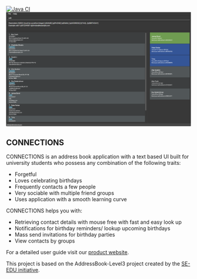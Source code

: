 [![Java CI](https://github.com/AY2122S1-CS2103-F09-4/tp/actions/workflows/gradle.yml/badge.svg)](https://github.com/AY2122S1-CS2103-F09-4/tp/actions/workflows/gradle.yml)
![Ui](docs/images/Ui.png)

## CONNECTIONS

CONNECTIONS is an address book application with a text based UI built for university students who possess
any combination of the following traits:
  * Forgetful
  * Loves celebrating birthdays
  * Frequently contacts a few people
  * Very sociable with multiple friend groups
  * Uses application with a smooth learning curve

CONNECTIONS helps you with:
  * Retrieving contact details with mouse free with fast and easy look up
  * Notifications for birthday reminders/ lookup upcoming birthdays
  * Mass send invitations for birthday parties
  * View contacts by groups



For a detailed user guide visit our [product website](https://ay2122s1-cs2103-f09-4.github.io/tp/UserGuide.html).

This project is based on the AddressBook-Level3 project created by the [SE-EDU initiative](https://se-education.org).
